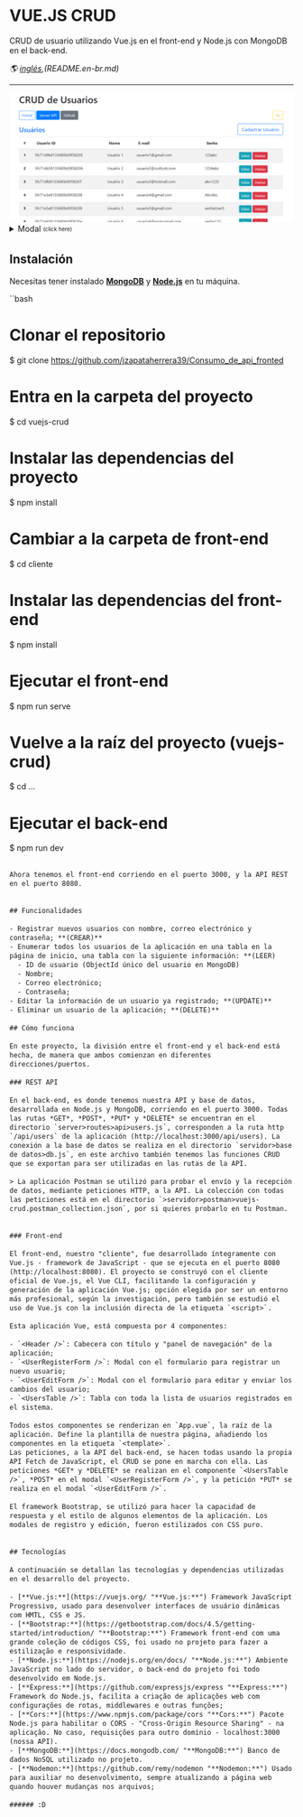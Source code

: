# VUE.JS CRUD

CRUD de usuario utilizando Vue.js en el front-end y Node.js con MongoDB en el back-end.

*🌎 [inglés](README.md),(README.en-br.md)*
<hr/>
<img src="./client/src/assets/homepage.png" />
<details>
  <summary>Modal <sub><sup>(click here)</sup></sub></summary>
<pre>
<img src="./client/src/assets/modal_cadastro.png" />
<img src="./client/src/assets/modal_editar.png" />
</pre>
</details>


## Instalación

Necesitas tener instalado [**MongoDB**](https://www.mongodb.com/try/download/community "**MongoDB**") y [**Node.js**](https://nodejs.org/en/download/ "**Node.js**") en tu máquina.

``bash
# Clonar el repositorio
$ git clone https://github.com/jzapataherrera39/Consumo_de_api_fronted
# Entra en la carpeta del proyecto
$ cd vuejs-crud
# Instalar las dependencias del proyecto
$ npm install
# Cambiar a la carpeta de front-end
$ cd cliente
# Instalar las dependencias del front-end
$ npm install
# Ejecutar el front-end
$ npm run serve
# Vuelve a la raíz del proyecto (vuejs-crud)
$ cd ...
# Ejecutar el back-end
$ npm run dev
```

Ahora tenemos el front-end corriendo en el puerto 3000, y la API REST en el puerto 8080.


## Funcionalidades

- Registrar nuevos usuarios con nombre, correo electrónico y contraseña; **(CREAR)**
- Enumerar todos los usuarios de la aplicación en una tabla en la página de inicio, una tabla con la siguiente información: **(LEER)
  - ID de usuario (ObjectId único del usuario en MongoDB)
  - Nombre;
  - Correo electrónico;
  - Contraseña;
- Editar la información de un usuario ya registrado; **(UPDATE)**
- Eliminar un usuario de la aplicación; **(DELETE)**

## Cómo funciona

En este proyecto, la división entre el front-end y el back-end está hecha, de manera que ambos comienzan en diferentes direcciones/puertos.

### REST API

En el back-end, es donde tenemos nuestra API y base de datos, desarrollada en Node.js y MongoDB, corriendo en el puerto 3000. Todas las rutas *GET*, *POST*, *PUT* y *DELETE* se encuentran en el directorio `server>routes>api>users.js`, corresponden a la ruta http `/api/users` de la aplicación (http://localhost:3000/api/users). La conexión a la base de datos se realiza en el directorio `servidor>base de datos>db.js`, en este archivo también tenemos las funciones CRUD que se exportan para ser utilizadas en las rutas de la API.

> La aplicación Postman se utilizó para probar el envío y la recepción de datos, mediante peticiones HTTP, a la API. La colección con todas las peticiones está en el directorio `>servidor>postman>vuejs-crud.postman_collection.json`, por si quieres probarlo en tu Postman.


### Front-end

El front-end, nuestro "cliente", fue desarrollado íntegramente con Vue.js - framework de JavaScript - que se ejecuta en el puerto 8080 (http://localhost:8080). El proyecto se construyó con el cliente oficial de Vue.js, el Vue CLI, facilitando la configuración y generación de la aplicación Vue.js; opción elegida por ser un entorno más profesional, según la investigación, pero también se estudió el uso de Vue.js con la inclusión directa de la etiqueta `<script>`. 

Esta aplicación Vue, está compuesta por 4 componentes:

- `<Header />`: Cabecera con título y "panel de navegación" de la aplicación;
- `<UserRegisterForm />`: Modal con el formulario para registrar un nuevo usuario;
- `<UserEditForm />`: Modal con el formulario para editar y enviar los cambios del usuario;
- `<UsersTable />`: Tabla con toda la lista de usuarios registrados en el sistema.

Todos estos componentes se renderizan en `App.vue`, la raíz de la aplicación. Define la plantilla de nuestra página, añadiendo los componentes en la etiqueta `<template>`.
Las peticiones, a la API del back-end, se hacen todas usando la propia API Fetch de JavaScript, el CRUD se pone en marcha con ella. Las peticiones *GET* y *DELETE* se realizan en el componente `<UsersTable />`, *POST* en el modal `<UserRegisterForm />`, y la petición *PUT* se realiza en el modal `<UserEditForm />`.

El framework Bootstrap, se utilizó para hacer la capacidad de respuesta y el estilo de algunos elementos de la aplicación. Los modales de registro y edición, fueron estilizados con CSS puro.


## Tecnologías

A continuación se detallan las tecnologías y dependencias utilizadas en el desarrollo del proyecto.

- [**Vue.js:**](https://vuejs.org/ "**Vue.js:**") Framework JavaScript Progressivo, usado para desenvolver interfaces de usuário dinâmicas com HMTL, CSS e JS.
- [**Bootstrap:**](https://getbootstrap.com/docs/4.5/getting-started/introduction/ "**Bootstrap:**") Framework front-end com uma grande coleção de códigos CSS, foi usado no projeto para fazer a estilização e responsividade.
- [**Node.js:**](https://nodejs.org/en/docs/ "**Node.js:**") Ambiente JavaScript no lado do servidor, o back-end do projeto foi todo desenvolvido em Node.js.
- [**Express:**](https://github.com/expressjs/express "**Express:**") Framework do Node.js, facilita a criação de aplicações web com configurações de rotas, middlewares e outras funções;
- [**Cors:**](https://www.npmjs.com/package/cors "**Cors:**") Pacote Node.js para habilitar o CORS - "Cross-Origin Resource Sharing" - na aplicação. No caso, requisições para outro domínio - localhost:3000 (nossa API).
- [**MongoDB:**](https://docs.mongodb.com/ "**MongoDB:**") Banco de dados NoSQL utilizado no projeto.
- [**Nodemon:**](https://github.com/remy/nodemon "**Nodemon:**") Usado para auxiliar no desenvolvimento, sempre atualizando a página web quando houver mudanças nos arquivos;

###### :D
